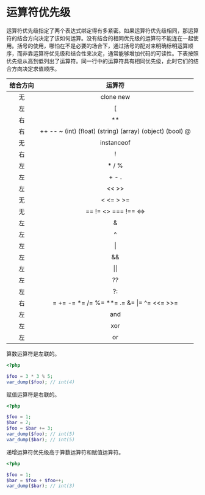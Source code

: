 # 运算符优先级

运算符优先级指定了两个表达式绑定得有多紧密。如果运算符优先级相同，那运算符的结合方向决定了该如何运算。没有结合的相同优先级的运算符不能连在一起使用。括号的使用，哪怕在不是必要的场合下，通过括号的配对来明确标明运算顺序，而非靠运算符优先级和结合性来决定，通常能够增加代码的可读性。下表按照优先级从高到低列出了运算符。同一行中的运算符具有相同优先级，此时它们的结合方向决定求值顺序。

| 结合方向 |                          运算符                          |
| :------: | :------------------------------------------------------: |
|    无    |                        clone new                         |
|    左    |                            [                             |
|    右    |                            **                            |
|    右    | ++ -- ~ (int) (float) (string) (array) (object) (bool) @ |
|    无    |                        instanceof                        |
|    右    |                            !                             |
|    左    |                          * / %                           |
|    左    |                          + - .                           |
|    左    |                          << >>                           |
|    无    |                        < <= > >=                         |
|    无    |                   == != <> === !== <=>                   |
|    左    |                            &                             |
|    左    |                            ^                             |
|    左    |                          &#124;                          |
|    左    |                            &&                            |
|    左    |                       &#124;&#124;                       |
|    左    |                            ??                            |
|    左    |                            ?:                            |
|    右    |     = += -= \*= /= %= \*\*= .= &= &#124;= ^= <<= >>=     |
|    左    |                           and                            |
|    左    |                           xor                            |
|    左    |                            or                            |

算数运算符是左联的。

```php
<?php

$foo = 3 * 3 % 5;
var_dump($foo); // int(4)

```

赋值运算符是右联的。

```php
<?php

$foo = 1;
$bar = 2;
$foo = $bar += 3;
var_dump($foo); // int(5)
var_dump($bar); // int(5)

```

递增运算符优先级高于算数运算符和赋值运算符。

```php
<?php

$foo = 1;
$bar = $foo + $foo++;
var_dump($bar); // int(3)

```

